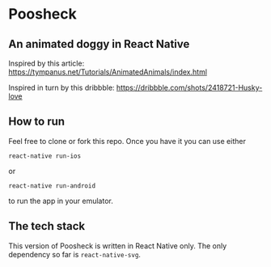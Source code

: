 # Poosheck

## An animated doggy in React Native

Inspired by this article: https://tympanus.net/Tutorials/AnimatedAnimals/index.html

Inspired in turn by this dribbble: https://dribbble.com/shots/2418721-Husky-love

## How to run

Feel free to clone or fork this repo. Once you have it you can use either

```
react-native run-ios
```

or

```
react-native run-android
```

to run the app in your emulator.

## The tech stack

This version of Poosheck is written in React Native only. The only dependency so far is `react-native-svg`. 
